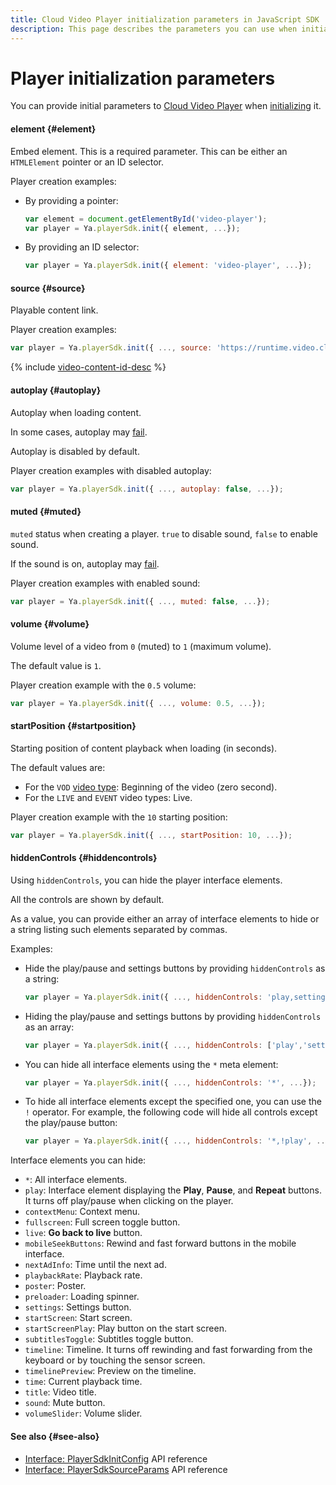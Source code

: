 ```yaml
---
title: Cloud Video Player initialization parameters in JavaScript SDK
description: This page describes the parameters you can use when initializing Cloud Video Player in JavaScript SDK.
---
```


# Player initialization parameters

You can provide initial parameters to [Cloud Video Player](./index.md#initialize-player) when [initializing](../../concepts/player.md) it.

#### element {#element}

Embed element. This is a required parameter. This can be either an `HTMLElement` pointer or an ID selector.

Player creation examples:

* By providing a pointer:

    ```javascript
    var element = document.getElementById('video-player');
    var player = Ya.playerSdk.init({ element, ...});
    ```
* By providing an ID selector:

    ```javascript
    var player = Ya.playerSdk.init({ element: 'video-player', ...});
    ```

#### source {#source}

Playable content link.

Player creation examples:

```javascript
var player = Ya.playerSdk.init({ ..., source: 'https://runtime.video.cloud.yandex.net/player/...', ...});
```

{% include [video-content-id-desc](../../../_includes/video/video-content-id-desc.md) %}

#### autoplay {#autoplay}

Autoplay when loading content.

In some cases, autoplay may [fail](https://developer.chrome.com/blog/autoplay/).

Autoplay is disabled by default.

Player creation examples with disabled autoplay:

```javascript
var player = Ya.playerSdk.init({ ..., autoplay: false, ...});
```

#### muted {#muted}

`muted` status when creating a player. `true` to disable sound, `false` to enable sound.

If the sound is on, autoplay may [fail](https://developer.chrome.com/blog/autoplay/).

Player creation examples with enabled sound:

```javascript
var player = Ya.playerSdk.init({ ..., muted: false, ...});
```

#### volume {#volume}

Volume level of a video from `0` (muted) to `1` (maximum volume).

The default value is `1`.

Player creation example with the `0.5` volume:

```javascript
var player = Ya.playerSdk.init({ ..., volume: 0.5, ...});
```

#### startPosition {#startposition}

Starting position of content playback when loading (in seconds).

The default values are:

* For the `VOD` [video type](./player-state.md#video-type-desc): Beginning of the video (zero second).
* For the `LIVE` and `EVENT` video types: Live.

Player creation example with the `10` starting position:

```javascript
var player = Ya.playerSdk.init({ ..., startPosition: 10, ...});
```

#### hiddenControls {#hiddencontrols}

Using `hiddenControls`, you can hide the player interface elements.

All the controls are shown by default.

As a value, you can provide either an array of interface elements to hide or a string listing such elements separated by commas.

Examples:

* Hide the play/pause and settings buttons by providing `hiddenControls` as a string:

    ```javascript
    var player = Ya.playerSdk.init({ ..., hiddenControls: 'play,settings', ...});
    ```

* Hiding the play/pause and settings buttons by providing `hiddenControls` as an array:

    ```javascript
    var player = Ya.playerSdk.init({ ..., hiddenControls: ['play','settings'], ...});
    ```

* You can hide all interface elements using the `*` meta element:

    ```javascript
    var player = Ya.playerSdk.init({ ..., hiddenControls: '*', ...});
    ```

* To hide all interface elements except the specified one, you can use the `!` operator. For example, the following code will hide all controls except the play/pause button:

    ```javascript
    var player = Ya.playerSdk.init({ ..., hiddenControls: '*,!play', ...});
    ```

Interface elements you can hide:

* `*`: All interface elements.
* `play`: Interface element displaying the **Play**, **Pause**, and **Repeat** buttons. It turns off play/pause when clicking on the player.
* `contextMenu`: Context menu.
* `fullscreen`: Full screen toggle button.
* `live`: **Go back to live** button.
* `mobileSeekButtons`: Rewind and fast forward buttons in the mobile interface.
* `nextAdInfo`: Time until the next ad.
* `playbackRate`: Playback rate.
* `poster`: Poster.
* `preloader`: Loading spinner.
* `settings`: Settings button.
* `startScreen`: Start screen.
* `startScreenPlay`: Play button on the start screen.
* `subtitlesToggle`: Subtitles toggle button.
* `timeline`: Timeline. It turns off rewinding and fast forwarding from the keyboard or by touching the sensor screen.
* `timelinePreview`: Preview on the timeline.
* `time`: Current playback time.
* `title`: Video title.
* `sound`: Mute button.
* `volumeSlider`: Volume slider.

#### See also {#see-also}

* [Interface: PlayerSdkInitConfig](../../api-ref/javascript/interfaces/PlayerSdkEventHandlers.md) API reference
* [Interface: PlayerSdkSourceParams](../../api-ref/javascript/interfaces/PlayerSdkEventHandlers.md) API reference
